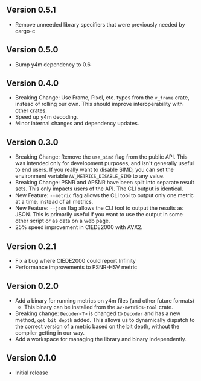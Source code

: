 ## Version 0.5.1
- Remove unneeded library specifiers that were previously needed by cargo-c

## Version 0.5.0
- Bump y4m dependency to 0.6

## Version 0.4.0
- Breaking Change: Use Frame, Pixel, etc. types from the `v_frame` crate,
  instead of rolling our own. This should improve interoperability
  with other crates.
- Speed up y4m decoding.
- Minor internal changes and dependency updates.

## Version 0.3.0
- Breaking Change: Remove the `use_simd` flag from the public API.
  This was intended only for development purposes,
  and isn't generally useful to end users.
  If you really want to disable SIMD,
  you can set the environment variable `AV_METRICS_DISABLE_SIMD` to any value.
- Breaking Change: PSNR and APSNR have been split into separate result sets.
  This only impacts users of the API.
  The CLI output is identical.
- New Feature: `--metric` flag allows the CLI tool to output only one metric at a time,
  instead of all metrics.
- New Feature: `--json` flag allows the CLI tool to output the results as JSON.
  This is primarily useful if you want to use the output in some other script
  or as data on a web page.
- 25% speed improvement in CIEDE2000 with AVX2.

## Version 0.2.1
- Fix a bug where CIEDE2000 could report Infinity
- Performance improvements to PSNR-HSV metric

## Version 0.2.0
- Add a binary for running metrics on y4m files (and other future formats)
  - This binary can be installed from the `av-metrics-tool` crate.
- Breaking change: `Decoder<T>` is changed to `Decoder` and has a new method,
`get_bit_depth` added. This allows us to dynamically dispatch to the correct
version of a metric based on the bit depth, without the compiler getting
in our way.
- Add a workspace for managing the library and binary independently.

## Version 0.1.0
- Initial release

